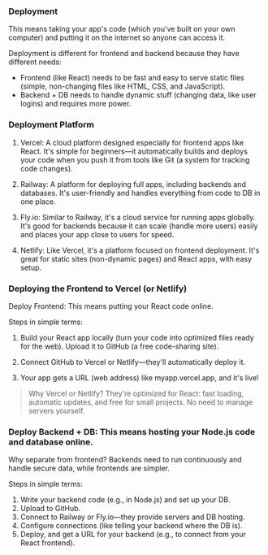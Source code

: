 ### Deployment

This means taking your app's code (which you've built on your own computer) and putting it on the internet so anyone can access it.

Deployment is different for frontend and backend because they have different needs:

- Frontend (like React) needs to be fast and easy to serve static files (simple, non-changing files like HTML, CSS, and JavaScript).
- Backend + DB needs to handle dynamic stuff (changing data, like user logins) and requires more power.

### Deployment Platform

1. Vercel: A cloud platform designed especially for frontend apps like React. It's simple for beginners—it automatically builds and deploys your code when you push it from tools like Git (a system for tracking code changes).

2. Railway: A platform for deploying full apps, including backends and databases. It's user-friendly and handles everything from code to DB in one place.

3. Fly.io: Similar to Railway, it's a cloud service for running apps globally. It's good for backends because it can scale (handle more users) easily and places your app close to users for speed.

4. Netlify: Like Vercel, it's a platform focused on frontend deployment. It's great for static sites (non-dynamic pages) and React apps, with easy setup.

### Deploying the Frontend to Vercel (or Netlify)

Deploy Frontend: This means putting your React code online.

Steps in simple terms:

1. Build your React app locally (turn your code into optimized files ready for the web).
   Upload it to GitHub (a free code-sharing site).

2. Connect GitHub to Vercel or Netlify—they'll automatically deploy it.

3. Your app gets a URL (web address) like myapp.vercel.app, and it's live!

> Why Vercel or Netlify? They're optimized for React: fast loading, automatic updates, and free for small projects. No need to manage servers yourself.

### Deploy Backend + DB: This means hosting your Node.js code and database online.

Why separate from frontend? Backends need to run continuously and handle secure data, while frontends are simpler.

Steps in simple terms:

1. Write your backend code (e.g., in Node.js) and set up your DB.
2. Upload to GitHub.
3. Connect to Railway or Fly.io—they provide servers and DB hosting.
4. Configure connections (like telling your backend where the DB is).
5. Deploy, and get a URL for your backend (e.g., to connect from your React frontend).
